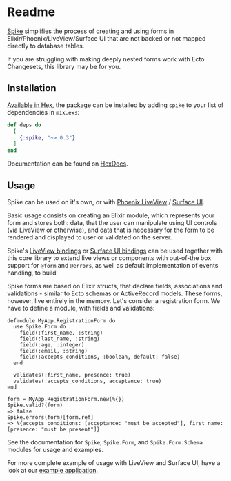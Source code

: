 # Readme

[Spike](https://github.com/hubertlepicki/spike) simplifies the process of creating and using forms in Elixir/Phoenix/LiveView/Surface UI that are not backed or not mapped directly to database tables.

If you are struggling with making deeply nested forms work with Ecto Changesets, this library may be for you.

## Installation

[Available in Hex](https://hex.pm/packages/spike), the package can be installed
by adding `spike` to your list of dependencies in `mix.exs`:

```elixir
def deps do
  [
    {:spike, "~> 0.3"}
  ]
end
```

Documentation can be found on [HexDocs](https://hexdocs.pm/spike).

## Usage

Spike can be used on it's own, or with
[Phoenix LiveView](https://github.com/phoenixframework/phoenix_live_view) /
[Surface UI](https://surface-ui.org/).

Basic usage consists on creating an Elixir module, which represents your form
and stores both: data, that the user can manipulate using UI controls
(via LiveView or otherwise), and data that is necessary for the form to be
rendered and displayed to user or validated on the server.

Spike's [LiveView bindings](https://github.com/hubertlepicki/spike-liveview) or
[Surface UI bindings](https://github.com/hubertlepicki/spike-surface) can be
used together with this core library to extend live views or components with
out-of-the box support for `@form` and `@errors`, as well as default
implementation of events handling, to build

Spike forms are based on Elixir structs, that declare fields, associations and
validations - similar to Ecto schemas or ActiveRecord models. These forms,
however, live entirely in the memory. Let's consider a registration form. We
have to define a module, with fields and validations:

```
defmodule MyApp.RegistrationForm do
  use Spike.Form do
    field(:first_name, :string)
    field(:last_name, :string)
    field(:age, :integer)
    field(:email, :string)
    field(:accepts_conditions, :boolean, default: false)
  end

  validates(:first_name, presence: true)
  validates(:accepts_conditions, acceptance: true)
end
```

```
form = MyApp.RegistrationForm.new(%{})
Spike.valid?(form)
=> false
Spike.errors(form)[form.ref]
=> %{accepts_conditions: [acceptance: "must be accepted"], first_name: [presence: "must be present"]}
```

See the documentation for `Spike`, `Spike.Form`,
and `Spike.Form.Schema` modules for usage and examples.

For more complete example of usage with LiveView and Surface UI, have a look at our [example application](https://spikeexample.fly.dev/).

